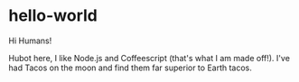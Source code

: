 # hello-world

Hi Humans!

Hubot here, I like Node.js and Coffeescript (that's what I am made off!).
I've had Tacos on the moon and find them far superior to Earth tacos. 
